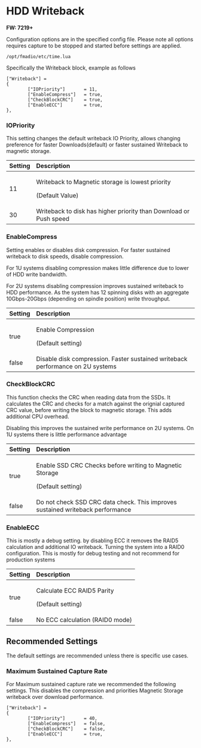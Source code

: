 # HDD Writeback

**FW: 7219+**

Configuration options are in the specified config file. Please note all options requires capture to be stopped and started before settings are applied.

```text
/opt/fmadio/etc/time.lua
```

Specifically the Writeback block, example as follows

```text
["Writeback"] =
{
        ["IOPriority"]       = 11,
        ["EnableCompress"]   = true,
        ["CheckBlockCRC"]    = true,
        ["EnableECC"]        = true,
},
```

### IOPriority

This setting changes the default writeback IO Priority, allows changing preference for faster Downloads\(default\) or faster sustained Writeback to magnetic storage.

<table>
  <thead>
    <tr>
      <th style="text-align:left">Setting</th>
      <th style="text-align:left">Description</th>
    </tr>
  </thead>
  <tbody>
    <tr>
      <td style="text-align:left">11</td>
      <td style="text-align:left">
        <p>Writeback to Magnetic storage is lowest priority</p>
        <p>(Default Value)</p>
      </td>
    </tr>
    <tr>
      <td style="text-align:left">30</td>
      <td style="text-align:left">Writeback to disk has higher priority than Download or Push speed</td>
    </tr>
  </tbody>
</table>

### EnableCompress

Setting enables or disables disk compression. For faster sustained writeback to disk speeds, disable compression. 

For 1U systems disabling compression makes little difference due to lower of HDD write bandwidth. 

For 2U systems disabling compression improves sustained writeback to HDD performance. As the system has 12 spinning disks with an aggregate 10Gbps-20Gbps \(depending on spindle position\) write throughput.

<table>
  <thead>
    <tr>
      <th style="text-align:left">Setting</th>
      <th style="text-align:left">Description</th>
    </tr>
  </thead>
  <tbody>
    <tr>
      <td style="text-align:left">true</td>
      <td style="text-align:left">
        <p>Enable Compression</p>
        <p>(Default setting)</p>
      </td>
    </tr>
    <tr>
      <td style="text-align:left">false</td>
      <td style="text-align:left">Disable disk compression. Faster sustained writeback performance on 2U
        systems</td>
    </tr>
  </tbody>
</table>

### CheckBlockCRC

This function checks the CRC when reading data from the SSDs. It calculates the CRC and checks for a match against the orignial captured CRC value, before writing the block to magnetic storage. This adds additional CPU overhead. 

Disabling this improves the sustained write performance on 2U systems. On 1U systems there is little performance advantage

<table>
  <thead>
    <tr>
      <th style="text-align:left">Setting</th>
      <th style="text-align:left">Description</th>
    </tr>
  </thead>
  <tbody>
    <tr>
      <td style="text-align:left">true</td>
      <td style="text-align:left">
        <p>Enable SSD CRC Checks before writing to Magnetic Storage</p>
        <p>(Default setting)</p>
      </td>
    </tr>
    <tr>
      <td style="text-align:left">false</td>
      <td style="text-align:left">Do not check SSD CRC data check. This improves sustained writeback performance</td>
    </tr>
  </tbody>
</table>

### EnableECC

This is mostly a debug setting. by disabling ECC it removes the RAID5 calculation and additional IO writeback. Turning the system into a RAID0 configuration. This is mostly for debug testing and not recommend for production systems

<table>
  <thead>
    <tr>
      <th style="text-align:left">Setting</th>
      <th style="text-align:left">Description</th>
    </tr>
  </thead>
  <tbody>
    <tr>
      <td style="text-align:left">true</td>
      <td style="text-align:left">
        <p>Calculate ECC RAID5 Parity</p>
        <p>(Default setting)</p>
      </td>
    </tr>
    <tr>
      <td style="text-align:left">false</td>
      <td style="text-align:left">No ECC calculation (RAID0 mode)</td>
    </tr>
  </tbody>
</table>

## Recommended Settings

The default settings are recommended unless there is specific use cases.

### Maximum Sustained Capture  Rate

For Maximum sustained capture rate we recommended the following settings. This disables the compression and priorities Magnetic Storage writeback over download performance.

```text
["Writeback"] =
{
        ["IOPriority"]       = 40,
        ["EnableCompress"]   = false,
        ["CheckBlockCRC"]    = false,
        ["EnableECC"]        = true,
},
```

